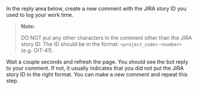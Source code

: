 
In the reply area below, create a new comment with the JIRA story ID you used to log your work time. 

> **Note:**
> 
> DO NOT put any other characters in the comment other than the JIRA story ID. The ID should be in the format: `<project_code>-<number>` (e.g. OIT-41).

Wait a couple seconds and refresh the page. You should see the bot reply to your comment. If not, it usually indicates that you did not put the JIRA story ID in the right format. You can make a new comment and repeat this step. 
